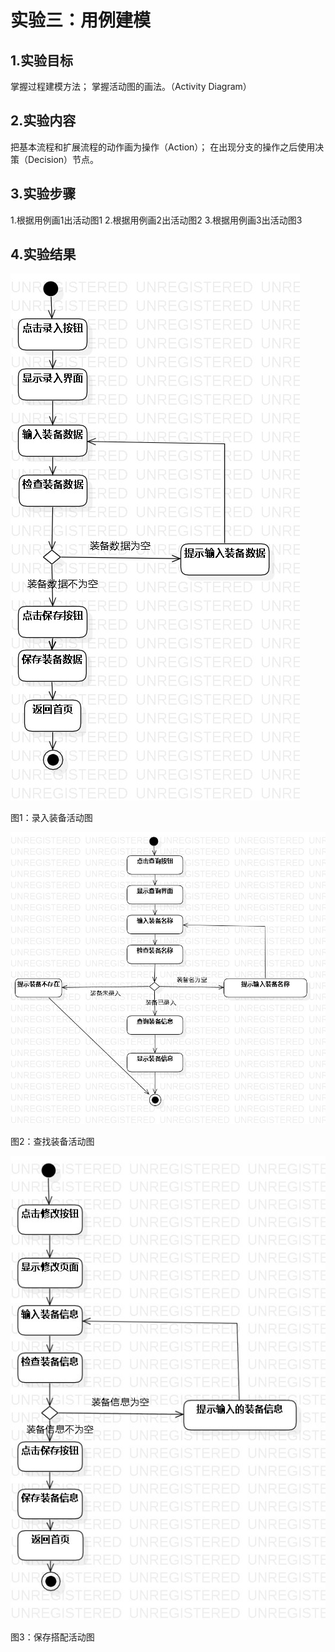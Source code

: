 ﻿# 实验三：用例建模

## 1.实验目标
掌握过程建模方法；
掌握活动图的画法。（Activity Diagram）


## 2.实验内容
把基本流程和扩展流程的动作画为操作（Action）；
在出现分支的操作之后使用决策（Decision）节点。


## 3.实验步骤
1.根据用例画1出活动图1
2.根据用例画2出活动图2
3.根据用例画3出活动图3


## 4.实验结果
![实验三活动图01](./Activity01.jpg)

图1：录入装备活动图




![实验三活动图02](./Activity02.jpg)

图2：查找装备活动图




![实验三活动图03](./Activity03.jpg)

图3：保存搭配活动图